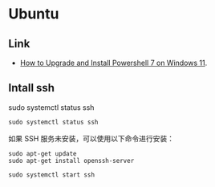 # Ubuntu

## Link

-  [How to Upgrade and Install Powershell 7 on Windows 11](https://www.youtube.com/watch?v=z4w0OYi5L4M).

## Intall ssh

sudo systemctl status ssh
```powershell
sudo systemctl status ssh
```

如果 SSH 服务未安装，可以使用以下命令进行安装：
```
sudo apt-get update
sudo apt-get install openssh-server
```

```
sudo systemctl start ssh
```
